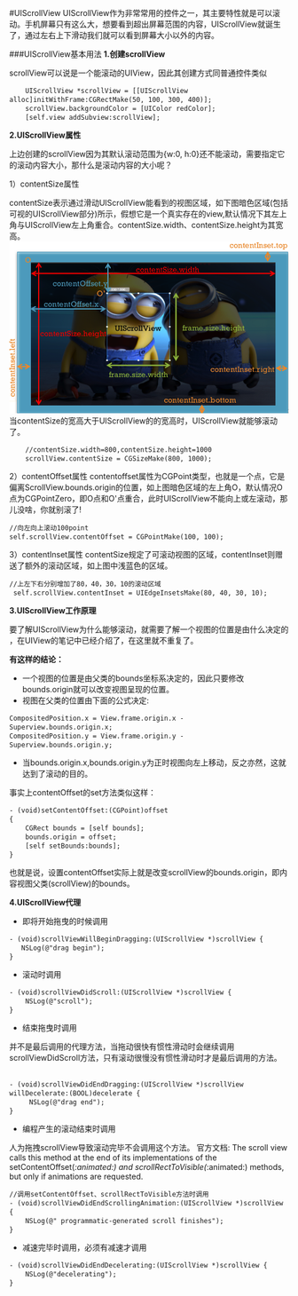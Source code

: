 #UIScrollView
UIScrollView作为非常常用的控件之一，其主要特性就是可以滚动。手机屏幕只有这么大，想要看到超出屏幕范围的内容，UIScrollView就诞生了，通过左右上下滑动我们就可以看到屏幕大小以外的内容。


###UIScrollView基本用法
**1.创建scrollView**

scrollView可以说是一个能滚动的UIView，因此其创建方式同普通控件类似
```objc
    UIScrollView *scrollView = [[UIScrollView alloc]initWithFrame:CGRectMake(50, 100, 300, 400)];
    scrollView.backgroundColor = [UIColor redColor];
    [self.view addSubview:scrollView];
```
**2.UIScrollView属性**

上边创建的scrollView因为其默认滚动范围为{w:0, h:0}还不能滚动，需要指定它的滚动内容大小，那什么是滚动内容的大小呢？

1）contentSize属性 
                                                       
contentSize表示通过滑动UIScrollView能看到的视图区域，如下图暗色区域(包括可视的UIScrollView部分)所示，假想它是一个真实存在的view,默认情况下其左上角与UIScrollView左上角重合。contentSize.width、contentSize.height为其宽高。
![](/assets/pic3-1.png)
当contentSize的宽高大于UIScrollView的的宽高时，UIScrollView就能够滚动了。
```objc
    //contentSize.width=800,contentSize.height=1000
    scrollView.contentSize = CGSizeMake(800, 1000);
```
2）contentOffset属性
contentoffset属性为CGPoint类型，也就是一个点，它是偏离ScrollView.bounds.origin的位置，如上图暗色区域的左上角O，默认情况O点为CGPointZero，即O点和O'点重合，此时UIScrollView不能向上或左滚动，那儿没啥，你就别滚了!
```objc
//向左向上滚动100point
self.scrollView.contentOffset = CGPointMake(100, 100);
```

3）contentInset属性
contentSize规定了可滚动视图的区域，contentInset则赠送了额外的滚动区域，如上图中浅蓝色的区域。
```objc
//上左下右分别增加了80，40，30，10的滚动区域
 self.scrollView.contentInset = UIEdgeInsetsMake(80, 40, 30, 10);
```



**3.UIScrollView工作原理**

要了解UIScrollView为什么能够滚动，就需要了解一个视图的位置是由什么决定的
，在UIView的笔记中已经介绍了，在这里就不重复了。

**有这样的结论：**
 - 一个视图的位置是由父类的bounds坐标系决定的，因此只要修改bounds.origin就可以改变视图呈现的位置。
 - 视图在父类的位置由下面的公式决定:
 
```objc
CompositedPosition.x = View.frame.origin.x - Superview.bounds.origin.x;
CompositedPosition.y = View.frame.origin.y - Superview.bounds.origin.y;

 ```
 
- 当bounds.origin.x,bounds.origin.y为正时视图向左上移动，反之亦然，这就达到了滚动的目的。

事实上contentOffset的set方法类似这样：
```objc
- (void)setContentOffset:(CGPoint)offset
{
    CGRect bounds = [self bounds];
    bounds.origin = offset;
    [self setBounds:bounds];
}
```
也就是说，设置contentOffset实际上就是改变scrollView的bounds.origin，即内容视图父类(scrollView)的bounds。

**4.UIScrollView代理**

- 即将开始拖曳的时候调用

```objc
- (void)scrollViewWillBeginDragging:(UIScrollView *)scrollView {
   NSLog(@"drag begin");
}
```
- 滚动时调用

```objc
- (void)scrollViewDidScroll:(UIScrollView *)scrollView {
    NSLog(@"scroll");
}
```
- 结束拖曳时调用

并不是最后调用的代理方法，当拖动很快有惯性滑动时会继续调用scrollViewDidScroll方法，只有滚动很慢没有惯性滑动时才是最后调用的方法。

```objc

- (void)scrollViewDidEndDragging:(UIScrollView *)scrollView willDecelerate:(BOOL)decelerate {
     NSLog(@"drag end");
}
```
- 编程产生的滚动结束时调用

人为拖拽scrollView导致滚动完毕不会调用这个方法。
官方文档:
The scroll view calls this method at the end of its implementations of the
setContentOffset(_:animated:) and scrollRectToVisible(_:animated:) methods, 
but only if animations are requested.

```objc
//调用setContentOffset、scrollRectToVisible方法时调用
- (void)scrollViewDidEndScrollingAnimation:(UIScrollView *)scrollView {
    NSLog(@" programmatic-generated scroll finishes");
}
```
- 减速完毕时调用，必须有减速才调用

```objc
- (void)scrollViewDidEndDecelerating:(UIScrollView *)scrollView {
    NSLog(@"decelerating");
}
```